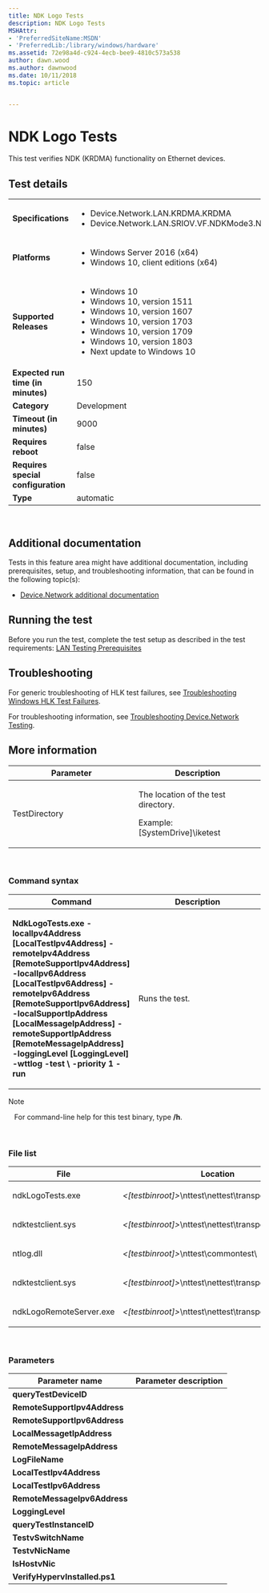 ```yaml
---
title: NDK Logo Tests
description: NDK Logo Tests
MSHAttr:
- 'PreferredSiteName:MSDN'
- 'PreferredLib:/library/windows/hardware'
ms.assetid: 72e98a4d-c924-4ecb-bee9-4810c573a538
author: dawn.wood
ms.author: dawnwood
ms.date: 10/11/2018
ms.topic: article


---
```


# <span id="p_hlk_test.13b5a849-b087-492a-9a2a-c9d7cbadbbde"></span>NDK Logo Tests


This test verifies NDK (KRDMA) functionality on Ethernet devices.

## Test details
|||
|---|---|
| **Specifications**  | <ul><li>Device.Network.LAN.KRDMA.KRDMA</li><li>Device.Network.LAN.SRIOV.VF.NDKMode3.NDKMode3</li></ul> |  
| **Platforms**   | <ul><li>Windows Server 2016 (x64)</li><li>Windows 10, client editions (x64)</li></ul> |
| **Supported Releases** | <ul><li>Windows 10</li><li>Windows 10, version 1511</li><li>Windows 10, version 1607</li><li>Windows 10, version 1703</li><li>Windows 10, version 1709</li><li>Windows 10, version 1803</li><li>Next update to Windows 10</li></ul> |
|**Expected run time (in minutes)**| 150 |
|**Category**| Development |
|**Timeout (in minutes)**| 9000 |
|**Requires reboot**| false |
|**Requires special configuration**| false |
|**Type**| automatic |

 

## <span id="Additional_documentation"></span><span id="additional_documentation"></span><span id="ADDITIONAL_DOCUMENTATION"></span>Additional documentation


Tests in this feature area might have additional documentation, including prerequisites, setup, and troubleshooting information, that can be found in the following topic(s):

-   [Device.Network additional documentation](device-network-additional-documentation.md)

## <span id="Running_the_test"></span><span id="running_the_test"></span><span id="RUNNING_THE_TEST"></span>Running the test


Before you run the test, complete the test setup as described in the test requirements: [LAN Testing Prerequisites](lan-testing-prerequisites.md)

## <span id="Troubleshooting"></span><span id="troubleshooting"></span><span id="TROUBLESHOOTING"></span>Troubleshooting


For generic troubleshooting of HLK test failures, see [Troubleshooting Windows HLK Test Failures](..\user\troubleshooting-windows-hlk-test-failures.md).

For troubleshooting information, see [Troubleshooting Device.Network Testing](troubleshooting-devicenetwork-testing.md).

## <span id="More_information"></span><span id="more_information"></span><span id="MORE_INFORMATION"></span>More information


<table>
<colgroup>
<col width="50%" />
<col width="50%" />
</colgroup>
<thead>
<tr class="header">
<th>Parameter</th>
<th>Description</th>
</tr>
</thead>
<tbody>
<tr class="odd">
<td><p>TestDirectory</p></td>
<td><p>The location of the test directory.</p>
<p>Example: [SystemDrive]\iketest</p></td>
</tr>
</tbody>
</table>

 

### <span id="Command_syntax"></span><span id="command_syntax"></span><span id="COMMAND_SYNTAX"></span>Command syntax

<table>
<colgroup>
<col width="50%" />
<col width="50%" />
</colgroup>
<thead>
<tr class="header">
<th>Command</th>
<th>Description</th>
</tr>
</thead>
<tbody>
<tr class="odd">
<td><p><strong>NdkLogoTests.exe -localIpv4Address [LocalTestIpv4Address] -remoteIpv4Address [RemoteSupportIpv4Address] -localIpv6Address [LocalTestIpv6Address] -remoteIpv6Address [RemoteSupportIpv6Address] -localSupportIpAddress [LocalMessageIpAddress] -remoteSupportIpAddress [RemoteMessageIpAddress] -loggingLevel [LoggingLevel] -wttlog -test \ -priority 1 -run</strong></p></td>
<td><p>Runs the test.</p></td>
</tr>
</tbody>
</table>

>[!NOTE]
>  
For command-line help for this test binary, type **/h**.

 

### <span id="File_list"></span><span id="file_list"></span><span id="FILE_LIST"></span>File list

<table>
<colgroup>
<col width="50%" />
<col width="50%" />
</colgroup>
<thead>
<tr class="header">
<th>File</th>
<th>Location</th>
</tr>
</thead>
<tbody>
<tr class="odd">
<td><p>ndkLogoTests.exe</p></td>
<td><p><em>&lt;[testbinroot]&gt;</em>\nttest\nettest\transports\netiotest\</p></td>
</tr>
<tr class="even">
<td><p>ndktestclient.sys</p></td>
<td><p><em>&lt;[testbinroot]&gt;</em>\nttest\nettest\transports\netiotest\</p></td>
</tr>
<tr class="odd">
<td><p>ntlog.dll</p></td>
<td><p><em>&lt;[testbinroot]&gt;</em>\nttest\commontest\</p></td>
</tr>
<tr class="even">
<td><p>ndktestclient.sys</p></td>
<td><p><em>&lt;[testbinroot]&gt;</em>\nttest\nettest\transports\netiotest\</p></td>
</tr>
<tr class="odd">
<td><p>ndkLogoRemoteServer.exe</p></td>
<td><p><em>&lt;[testbinroot]&gt;</em>\nttest\nettest\transports\rdma\</p></td>
</tr>
</tbody>
</table>

 

### <span id="Parameters"></span><span id="parameters"></span><span id="PARAMETERS"></span>Parameters

| Parameter name                | Parameter description |
|-------------------------------|-----------------------|
| **queryTestDeviceID**         |                       |
| **RemoteSupportIpv4Address**  |                       |
| **RemoteSupportIpv6Address**  |                       |
| **LocalMessagetIpAddress**    |                       |
| **RemoteMessageIpAddress**    |                       |
| **LogFileName**               |                       |
| **LocalTestIpv4Address**      |                       |
| **LocalTestIpv6Address**      |                       |
| **RemoteMessageIpv6Address**  |                       |
| **LoggingLevel**              |                       |
| **queryTestInstanceID**       |                       |
| **TestvSwitchName**           |                       |
| **TestvNicName**              |                       |
| **IsHostvNic**                |                       |
| **VerifyHypervInstalled.ps1** |                       |

 

 

 






